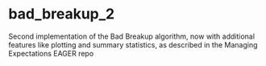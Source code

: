 # bad_breakup_2
Second implementation of the Bad Breakup algorithm, now with additional features like plotting and summary statistics, as described in the Managing Expectations EAGER repo
